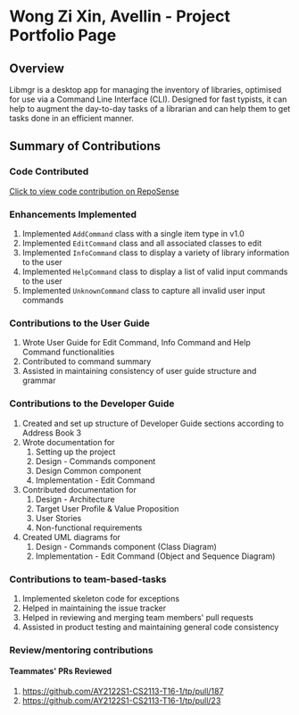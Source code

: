 # Wong Zi Xin, Avellin - Project Portfolio Page

## Overview

Libmgr is a desktop app for managing the inventory of libraries, optimised for use via a Command Line Interface (CLI).
Designed for fast typists, it can help to augment the day-to-day tasks of a librarian and can help them to get tasks done in an efficient manner.

## Summary of Contributions

### Code Contributed

[Click to view code contribution on RepoSense](https://nus-cs2113-ay2122s1.github.io/tp-dashboard/?search=t16&sort=groupTitle&sortWithin=title&timeframe=commit&mergegroup=&groupSelect=groupByRepos&breakdown=true&checkedFileTypes=docs~functional-code~test-code~other&since=2021-09-25&tabOpen=true&tabType=authorship&tabAuthor=avellinwong01&tabRepo=AY2122S1-CS2113-T16-1%2Ftp%5Bmaster%5D&authorshipIsMergeGroup=false&authorshipFileTypes=docs~functional-code~test-code&authorshipIsBinaryFileTypeChecked=false)

### Enhancements Implemented

1. Implemented `AddCommand` class with a single item type in v1.0
2. Implemented `EditCommand` class and all associated classes to edit 
3. Implemented `InfoCommand` class to display a variety of library information to the user
4. Implemented `HelpCommand` class to display a list of valid input commands to the user 
5. Implemented `UnknownCommand` class to capture all invalid user input commands

### Contributions to the User Guide

1. Wrote User Guide for Edit Command, Info Command and Help Command functionalities 
2. Contributed to command summary 
3. Assisted in maintaining consistency of user guide structure and grammar 

### Contributions to the Developer Guide

1. Created and set up structure of Developer Guide sections according to Address Book 3 
2. Wrote documentation for
   1. Setting up the project
   2. Design - Commands component
   3. Design Common component 
   4. Implementation - Edit Command
3. Contributed documentation for 
   1. Design - Architecture
   2. Target User Profile & Value Proposition
   3. User Stories
   4. Non-functional requirements
4. Created UML diagrams for
    1. Design - Commands component (Class Diagram)
    2. Implementation - Edit Command (Object and Sequence Diagram)

### Contributions to team-based-tasks

1. Implemented skeleton code for exceptions 
2. Helped in maintaining the issue tracker
3. Helped in reviewing and merging team members' pull requests
4. Assisted in product testing and maintaining general code consistency

### Review/mentoring contributions
#### Teammates' PRs Reviewed 
1. https://github.com/AY2122S1-CS2113-T16-1/tp/pull/187
2. https://github.com/AY2122S1-CS2113-T16-1/tp/pull/23